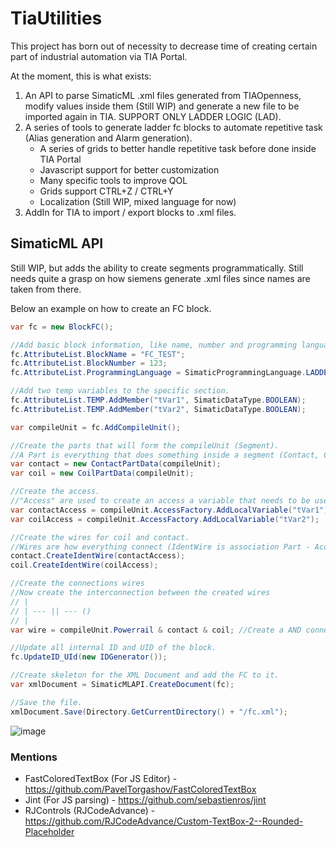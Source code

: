 # TiaUtilities

This project has born out of necessity to decrease time of creating certain part of industrial automation via TIA Portal.

At the moment, this is what exists:
1) An API to parse SimaticML .xml files generated from TIAOpenness, modify values inside them (Still WIP) and generate a new file to be imported again in TIA. SUPPORT ONLY LADDER LOGIC (LAD).
2) A series of tools to generate ladder fc blocks to automate repetitive task (Alias generation and Alarm generation).
   - A series of grids to better handle repetitive task before done inside TIA Portal
   - Javascript support for better customization
   - Many specific tools to improve QOL
   - Grids support CTRL+Z / CTRL+Y
   - Localization (Still WIP, mixed language for now)
3) AddIn for TIA to import / export blocks to .xml files.

## SimaticML API
Still WIP, but adds the ability to create segments programmatically. Still needs quite a grasp on how siemens generate .xml files since names are taken from there.

Below an example on how to create an FC block.
```C#
var fc = new BlockFC();

//Add basic block information, like name, number and programming language.
fc.AttributeList.BlockName = "FC_TEST";
fc.AttributeList.BlockNumber = 123;
fc.AttributeList.ProgrammingLanguage = SimaticProgrammingLanguage.LADDER;

//Add two temp variables to the specific section.
fc.AttributeList.TEMP.AddMember("tVar1", SimaticDataType.BOOLEAN);
fc.AttributeList.TEMP.AddMember("tVar2", SimaticDataType.BOOLEAN);

var compileUnit = fc.AddCompileUnit();

//Create the parts that will form the compileUnit (Segment).
//A Part is everything that does something inside a segment (Contact, Coil, Block) that is not an FC/FB.
var contact = new ContactPartData(compileUnit);
var coil = new CoilPartData(compileUnit);

//Create the access.
//"Access" are used to create an access a variable that needs to be used inside the block.
var contactAccess = compileUnit.AccessFactory.AddLocalVariable("tVar1");
var coilAccess = compileUnit.AccessFactory.AddLocalVariable("tVar2");

//Create the wires for coil and contact.
//Wires are how everything connect (IdentWire is association Part - Access).
contact.CreateIdentWire(contactAccess);
coil.CreateIdentWire(coilAccess);

//Create the connections wires
//Now create the interconnection between the created wires
// |
// | --- || --- () 
// |
var wire = compileUnit.Powerrail & contact & coil; //Create a AND connection between all the parts.

//Update all internal ID and UID of the block.
fc.UpdateID_UId(new IDGenerator());

//Create skeleton for the XML Document and add the FC to it.
var xmlDocument = SimaticMLAPI.CreateDocument(fc);

//Save the file.
xmlDocument.Save(Directory.GetCurrentDirectory() + "/fc.xml");
```
![image](https://github.com/Parozzz/TiaUtilities/assets/29524775/4c149485-f08a-46ed-a8b5-f24a3c973e0f)

### Mentions
- FastColoredTextBox (For JS Editor) - https://github.com/PavelTorgashov/FastColoredTextBox
- Jint (For JS parsing) - https://github.com/sebastienros/jint
- RJControls (RJCodeAdvance) - https://github.com/RJCodeAdvance/Custom-TextBox-2--Rounded-Placeholder
